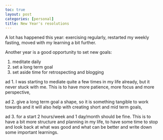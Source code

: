 ```yaml
---
toc: true
layout: post
categories: [personal]
title: New Year's resolutions
---
```

A lot has happened this year: exercising regularly, restarted my weekly fasting, moved with my learning a bit further.

Another year is a good opportunity to set new goals:
 1. meditate daily
 2. set a long term goal
 3. set aside time for retrospecting and blogging
 
ad 1. I was starting to mediate quite a few times in my life already, but it never stuck with me. This is to have more patience, more focus and more perspective,

ad 2. give a long term goal a shape, so it is something tangible to work towards and it will also help with creating short and mid term goals,

ad 3. for a start 2 hours/week and 1 day/month should be fine. This is to have a bit more structure and planning in my life, to have some time to stop and look back at what was good and what can be better and write down some important learnings.
